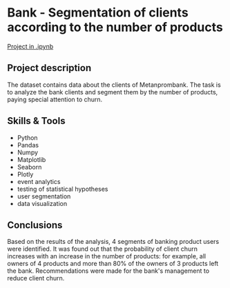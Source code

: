 # Bank - Segmentation of clients according to the number of products

[Project in .ipynb](https://github.com/VladislavZaitsev/Projects/blob/main/Bank.%20Segmentation%20of%20users.ipynb)

## Project description

The dataset contains data about the clients of Metanprombank. The task is to analyze the bank clients and segment them by the number of products, paying special attention to churn.

## Skills & Tools

* Python
* Pandas
* Numpy
* Matplotlib
* Seaborn
* Plotly
* event analytics
* testing of statistical hypotheses
* user segmentation
* data visualization

## Conclusions

Based on the results of the analysis, 4 segments of banking product users were identified. It was found out that the probability of client churn increases with an increase in the number of products: for example, all owners of 4 products and more than 80% of the owners of 3 products left the bank. Recommendations were made for the bank's management to reduce client churn.
